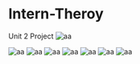 # Intern-Theroy
 Unit 2 Project
<img src='https://pbs.twimg.com/media/FT1hQ1BXsAI216y?format=jpg&name=large' alt='aa' />


<img src='https://pbs.twimg.com/media/FT1hQ1BXsAI216y?format=jpg&name=large](https://pbs.twimg.com/media/FT1hMFLWQAEdHS1?format=jpg&name=large' alt='aa' />



<img src='[https://pbs.twimg.com/media/FT1hQ1BXsAI216y?format=jpg&name=large](https://pbs.twimg.com/media/FT1hQ0_WQAE3Yf6?format=jpg&name=large)' alt='aa' />



<img src='[https://pbs.twimg.com/media/FT1hQ1BXsAI216y?format=jpg&name=large](https://pbs.twimg.com/media/FT1hMFLWQAEdHS1?format=jpg&name=large)' alt='aa' />



<img src='[https://pbs.twimg.com/media/FT1hQ1BXsAI216y?format=jpg&name=large](https://pbs.twimg.com/media/FT1hMFNWAAEaZO0?format=jpg&name=large)' alt='aa' />



<img src='[https://pbs.twimg.com/media/FT1hQ1BXsAI216y?format=jpg&name=large](https://pbs.twimg.com/media/FT1hMFXXwAA4wkx?format=jpg&name=large)' alt='aa' />


<img src='[https://pbs.twimg.com/media/FT1hQ1BXsAI216y?format=jpg&name=large](https://pbs.twimg.com/media/FT1hMFTWAAccMf3?format=jpg&name=large)' alt='aa' />



<img src='https://pbs.twimg.com/media/FT1hQ1BXsAI216y?format=jpg&name=large' alt='aa' />
